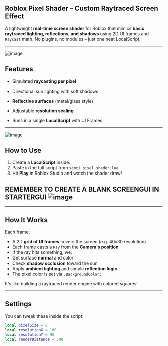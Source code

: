 ## Roblox Pixel Shader – Custom Raytraced Screen Effect

A lightweight **real-time screen shader** for Roblox that mimics **basic raytraced lighting, reflections, and shadows** using 2D UI frames and `Raycast` math. No plugins, no modules – just one neat LocalScript.



---

![image](https://github.com/user-attachments/assets/d363c264-eb6b-4bfb-86fd-ebc1f3ae31e7)


##  Features

-  Simulated **raycasting per pixel**
-  Directional sun lighting with soft shadows

- **Reflective surfaces** (metal/glass style)
-  Adjustable **resolution scaling**
- Runs in a single **LocalScript** with UI Frames

---
![image](https://github.com/user-attachments/assets/7bf86c37-fae5-4b8d-a7ed-2315198981f4)

## How to Use

1. Create a **LocalScript** inside:
2. Paste in the full script from `senti_pixel_shader.lua`
3. Hit **Play** in Roblox Studio and watch the shader draw!
## REMEMBER TO CREATE A BLANK SCREENGUI IN STARTERGUI            ![image](https://github.com/user-attachments/assets/56d53595-20b8-4115-86a1-722c03682cd3)

---

##  How It Works

Each frame:

- A 2D **grid of UI frames** covers the screen (e.g. 40x30 resolution)
- Each frame casts a `Ray` from the **Camera's position**
- If the ray hits something, we:
- Get surface **normal** and color
- Check **shadow occlusion** toward the sun
- Apply **ambient lighting** and simple **reflection logic**
- The pixel color is set via `.BackgroundColor3`

It's like building a raytraced render engine with colored squares!

---

##  Settings

You can tweak these inside the script:

```lua
local pixelSize = 8           
local resolutionX = 160       
local resolutionY = 90       
local renderDistance = 500   

